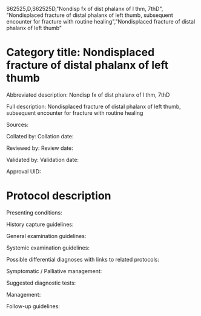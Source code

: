 S62525,D,S62525D,"Nondisp fx of dist phalanx of l thm, 7thD", "Nondisplaced fracture of distal phalanx of left thumb, subsequent encounter for fracture with routine healing","Nondisplaced fracture of distal phalanx of left thumb"
# Category title: Nondisplaced fracture of distal phalanx of left thumb

Abbreviated description: Nondisp fx of dist phalanx of l thm, 7thD

Full description: Nondisplaced fracture of distal phalanx of left thumb, subsequent encounter for fracture with routine healing

Sources:

Collated by:
Collation date:

Reviewed by:
Review date:

Validated by:
Validation date:

Approval UID:

# Protocol description

Presenting conditions:

History capture guidelines:

General examination guidelines:

Systemic examination guidelines:

Possible differential diagnoses with links to related protocols:

Symptomatic / Palliative management:

Suggested diagnostic tests:

Management:

Follow-up guidelines:
